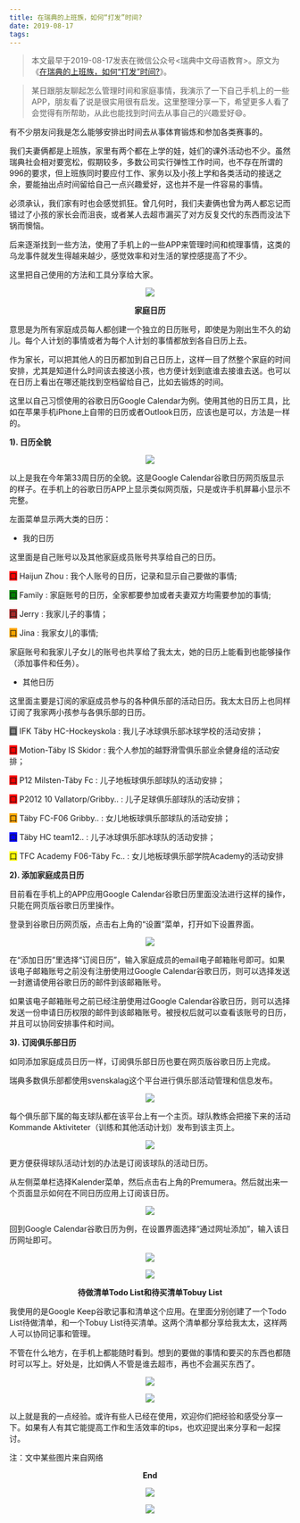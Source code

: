 ```yaml
---
title: 在瑞典的上班族，如何“打发”时间?
date: 2019-08-17
tags:
---
```

> 本文最早于2019-08-17发表在微信公众号<瑞典中文母语教育>。原文为《[在瑞典的上班族，如何“打发”时间?](https://mp.weixin.qq.com/s/aywbkvGKshC_NgOChVBlzQ)》。

> 某日跟朋友聊起怎么管理时间和家庭事情，我演示了一下自己手机上的一些APP，朋友看了说是很实用很有启发。这里整理分享一下，希望更多人看了会觉得有所帮助，从此也能找到时间去从事自己的兴趣爱好😄。

有不少朋友问我是怎么能够安排出时间去从事体育锻炼和参加各类赛事的。  

我们夫妻俩都是上班族，家里有两个都在上学的娃，娃们的课外活动也不少。虽然瑞典社会相对要宽松，假期较多，多数公司实行弹性工作时间，也不存在所谓的996的要求，但上班族同时要应付工作、家务以及小孩上学和各类活动的接送之余，要能抽出点时间留给自己一点兴趣爱好，这也并不是一件容易的事情。

必须承认，我们家有时也会感觉抓狂。曾几何时，我们夫妻俩也曾为两人都忘记而错过了小孩的家长会而沮丧，或者某人去超市漏买了对方反复交代的东西而没法下锅而懊恼。

后来逐渐找到一些方法，使用了手机上的一些APP来管理时间和梳理事情，这类的乌龙事件就发生得越来越少，感觉效率和对生活的掌控感提高了不少。

这里把自己使用的方法和工具分享给大家。

<p align="center">
  <img src="/images/在瑞典的上班族，如何“打发”时间/分段线.gif" >
</p>

**<center>家庭日历</center>**

意思是为所有家庭成员每人都创建一个独立的日历账号，即使是为刚出生不久的幼儿。每个人计划的事情或者为每个人计划的事情都放到各自日历上去。

作为家长，可以把其他人的日历都加到自己日历上，这样一目了然整个家庭的时间安排，尤其是知道什么时间该去接送小孩，也方便计划到底谁去接谁去送。也可以在日历上看出在哪还能找到空档留给自己，比如去锻炼的时间。

这里以自己习惯使用的谷歌日历Google Calendar为例。使用其他的日历工具，比如在苹果手机iPhone上自带的日历或者Outlook日历，应该也是可以，方法是一样的。

**1)\. 日历全貌**

<p align="center">
  <img src="/images/在瑞典的上班族，如何“打发”时间/家庭日历.1.全貌.webp" >
</p>

以上是我在今年第33周日历的全貌。这是Google Calendar谷歌日历网页版显示的样子。在手机上的谷歌日历APP上显示类似网页版，只是或许手机屏幕小显示不完整。

左面菜单显示两大类的日历：

*   我的日历
    
这里面是自己账号以及其他家庭成员账号共享给自己的日历。

<span style="background-color:red">口</span> Haijun Zhou : 我个人账号的日历，记录和显示自己要做的事情;

<span style="background-color:green">口</span> Family : 家庭账号的日历，全家都要参加或者夫妻双方均需要参加的事情;

<span style="background-color:brown">口</span> Jerry : 我家儿子的事情；

<span style="background-color:orange">口</span> Jina : 我家女儿的事情;

家庭账号和我家儿子女儿的账号也共享给了我太太，她的日历上能看到也能够操作（添加事件和任务）。  

*   其他日历
    
这里面主要是订阅的家庭成员参与的各种俱乐部的活动日历。我太太日历上也同样订阅了我家两小孩参与各俱乐部的日历。

<span style="background-color:grey">口</span> IFK Täby HC-Hockeyskola : 我儿子冰球俱乐部冰球学校的活动安排；

<span style="background-color:red">口</span> Motion-Täby IS Skidor : 我个人参加的越野滑雪俱乐部业余健身组的活动安排；

<span style="background-color:red">口</span> P12 Milsten-Täby Fc : 儿子地板球俱乐部球队的活动安排；

<span style="background-color:red">口</span> P2012 10 Vallatorp/Gribby.. : 儿子足球俱乐部球队的活动安排；

<span style="background-color:orange">口</span> Täby FC-F06 Gribby.. : 女儿地板球俱乐部球队的活动安排；

<span style="background-color:blue">口</span> Täby HC team12.. : 儿子冰球俱乐部冰球队的活动安排；

<span style="background-color:yellow">口</span> TFC Academy F06-Täby Fc.. : 女儿地板球俱乐部学院Academy的活动安排

**2)\. 添加家庭成员日历**

目前看在手机上的APP应用Google Calendar谷歌日历里面没法进行这样的操作，只能在网页版谷歌日历里操作。  

登录到谷歌日历网页版，点击右上角的“设置”菜单，打开如下设置界面。

<p align="center">
  <img src="/images/在瑞典的上班族，如何“打发”时间/家庭日历.2.设置.webp" >
</p>

在“添加日历”里选择“订阅日历”，输入家庭成员的email电子邮箱账号即可。如果该电子邮箱账号之前没有注册使用过Google Calendar谷歌日历，则可以选择发送一封邀请使用谷歌日历的邮件到该邮箱账号。  

如果该电子邮箱账号之前已经注册使用过Google Calendar谷歌日历，则可以选择发送一份申请日历权限的邮件到该邮箱账号。被授权后就可以查看该账号的日历，并且可以协同安排事件和时间。

**3)\. 订阅俱乐部日历**

如同添加家庭成员日历一样，订阅俱乐部日历也要在网页版谷歌日历上完成。

瑞典多数俱乐部都使用svenskalag这个平台进行俱乐部活动管理和信息发布。  

<p align="center">
  <img src="/images/在瑞典的上班族，如何“打发”时间/家庭日历.3.Svenskalag.webp" >
</p>

每个俱乐部下属的每支球队都在该平台上有一个主页。球队教练会把接下来的活动Kommande Aktiviteter（训练和其他活动计划）发布到该主页上。

<p align="center">
  <img src="/images/在瑞典的上班族，如何“打发”时间/家庭日历.4.kommande.png" >
</p>

更方便获得球队活动计划的办法是订阅该球队的活动日历。

从左侧菜单栏选择Kalender菜单，然后点击右上角的Premumera。然后就出来一个页面显示如何在不同日历应用上订阅该日历。  

<p align="center">
  <img src="/images/在瑞典的上班族，如何“打发”时间/家庭日历.5.prenumerera.webp" >
</p>

回到Google Calendar谷歌日历为例，在设置界面选择“通过网址添加”，输入该日历网址即可。  

<p align="center">
  <img src="/images/在瑞典的上班族，如何“打发”时间/家庭日历.6.添加日历.webp" >
</p>

<p align="center">
  <img src="/images/在瑞典的上班族，如何“打发”时间/分段线.gif" >
</p>

**<center>待做清单Todo List和待买清单Tobuy List</center>**

我使用的是Google Keep谷歌记事和清单这个应用。在里面分别创建了一个Todo List待做清单，和一个Tobuy List待买清单。这两个清单都分享给我太太，这样两人可以协同记事和管理。

不管在什么地方，在手机上都能随时看到。想到的要做的事情和要买的东西也都随时可以写上。好处是，比如俩人不管是谁去超市，再也不会漏买东西了。

<p align="center">
  <img src="/images/在瑞典的上班族，如何“打发”时间/ToBuyAndToDo.webp" >
</p>

<p align="center">
  <img src="/images/在瑞典的上班族，如何“打发”时间/分段线.gif" >
</p>

以上就是我的一点经验。或许有些人已经在使用，欢迎你们把经验和感受分享一下。如果有人有其它能提高工作和生活效率的tips，也欢迎提出来分享和一起探讨。

注：文中某些图片来自网络

**<center>End</center>**

<p align="center">
  <img src="/images/我的瓦萨越野滑雪赛2019/瑞典中文母语.webp">
</p>

<p align="center">
  <img src="/images/我的瓦萨越野滑雪赛2019/瑞典中文母语二维码.webp">
</p>
